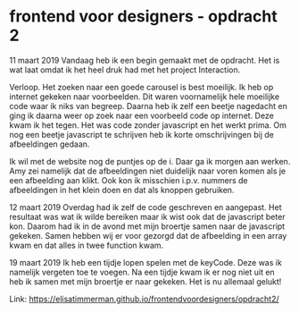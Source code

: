 # frontend voor designers - opdracht 2

11 maart 2019
Vandaag heb ik een begin gemaakt met de opdracht. Het is wat laat omdat ik het heel druk had met het project Interaction.

Verloop.
Het zoeken naar een goede carousel is best moeilijk. Ik heb op internet gekeken naar voorbeelden. Dit waren voornamelijk hele moeilijke code waar ik niks van begreep. Daarna heb ik zelf een beetje nagedacht en ging ik daarna weer op zoek naar een voorbeeld code op internet. Deze kwam ik het tegen. Het was code zonder javascript en het werkt prima. Om nog een beetje javascript te schrijven heb ik korte omschrijvingen bij de afbeeldingen gedaan.

Ik wil met de website nog de puntjes op de i. Daar ga ik morgen aan werken. Amy zei namelijk dat de afbeeldingen niet duidelijk naar voren komen als je een afbeelding aan klikt. Ook kon ik misschien i.p.v. nummers de afbeeldingen in het klein doen en dat als knoppen gebruiken.

12 maart 2019
Overdag had ik zelf de code geschreven en aangepast. Het resultaat was wat ik wilde bereiken maar ik wist ook dat de javascript beter kon. Daarom had ik in de avond met mijn broertje samen naar de javascript gekeken. Samen hebben wij er voor gezorgd dat de afbeelding in een array kwam en dat alles in twee function kwam.

19 maart 2019
Ik heb een tijdje lopen spelen met de keyCode. Deze was ik namelijk vergeten toe te voegen. Na een tijdje kwam ik er nog niet uit en heb ik samen met mijn broertje er naar gekeken. Het is nu allemaal gelukt!

Link: https://elisatimmerman.github.io/frontendvoordesigners/opdracht2/


